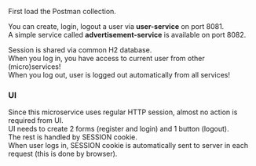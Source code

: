 
First load the Postman collection.

You can create, login, logout a user via **user-service** on port 8081.  
A simple service called **advertisement-service** is available on port 8082.  

Session is shared via common H2 database.  
When you log in, you have access to current user from other (micro)services!  
When you log out, user is logged out automatically from all services!


### UI
Since this microservice uses regular HTTP session, almost no action is required from UI.  
UI needs to create 2 forms (register and login) and 1 button (logout).  
The rest is handled by SESSION cookie.  
When user logs in, SESSION cookie is automatically sent to server in each request (this is done by browser).

